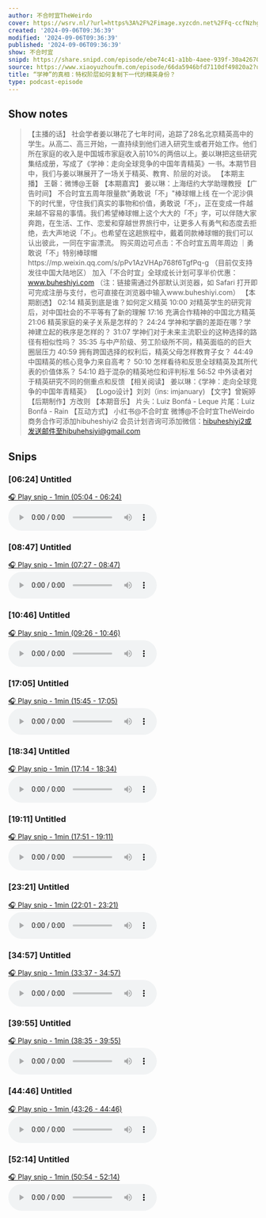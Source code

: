 ```yaml
---
author: 不合时宜TheWeirdo
cover: https://wsrv.nl/?url=https%3A%2F%2Fimage.xyzcdn.net%2FFq-ccfNzhgTqQNzlG-1qA_jOow7l.png&w=200&h=200
created: '2024-09-06T09:36:39'
modified: '2024-09-06T09:36:39'
published: '2024-09-06T09:36:39'
show: 不合时宜
snipd: https://share.snipd.com/episode/ebe74c41-a1bb-4aee-939f-30a42670599a
source: https://www.xiaoyuzhoufm.com/episode/66da5946bfd7110df49820a2?utm_source=rss
title: “学神”的真相：特权阶层如何复制下一代的精英身份？
type: podcast-episode
---
```



## Show notes
> 【主播的话】
> 社会学者姜以琳花了七年时间，追踪了28名北京精英高中的学生。从高二、高三开始，一直持续到他们进入研究生或者开始工作。他们所在家庭的收入是中国城市家庭收入前10%的两倍以上。姜以琳把这些研究集结成册，写成了《学神：走向全球竞争的中国年青精英》一书。本期节目中，我们与姜以琳展开了一场关于精英、教育、阶层的对谈。
> 【本期主播】
> 王磬：微博@王磬
> 【本期嘉宾】
> 姜以琳：上海纽约大学助理教授
> 【广告时间】
> 不合时宜五周年限量款"勇敢说「不」"棒球帽上线
> 在一个泥沙俱下的时代里，守住我们真实的事物和价值，勇敢说「不」，正在变成一件越来越不容易的事情。我们希望棒球帽上这个大大的「不」字，可以伴随大家奔跑，在生活、工作、恋爱和穿越世界旅行中，让更多人有勇气和态度去拒绝，去大声地说「不」。也希望在这趟旅程中，戴着同款棒球帽的我们可以认出彼此，一同在宇宙漂流。
> 购买周边可点击：不合时宜五周年周边 ｜勇敢说「不」特别棒球帽https://mp.weixin.qq.com/s/pPv1AzVHAp768f6TgfPq-g
> （目前仅支持发往中国大陆地区）
> 加入「不合时宜」全球成长计划可享半价优惠： www.buheshiyi.com 
> （注：链接需通过外部默认浏览器，如 Safari 打开即可完成注册与支付，也可直接在浏览器中输入www.buheshiyi.com）
> 【本期剧透】
> 02:14 精英到底是谁？如何定义精英
> 10:00 对精英学生的研究背后，对中国社会的不平等有了新的理解
> 17:16 充满合作精神的中国北方精英
> 21:06 精英家庭的亲子关系是怎样的？
> 24:24 学神和学霸的差距在哪？学神建立起的秩序是怎样的？
> 31:07 学神们对于未来主流职业的这种选择的路径有相似性吗？
> 35:35 与中产阶级、劳工阶级所不同，精英面临的的巨大圈层压力
> 40:59 拥有跨国选择的权利后，精英父母怎样教育子女？
> 44:49 中国精英的核心竞争力来自高考？
> 50:10 怎样看待和反思全球精英及其所代表的价值体系？
> 54:10 趋于混杂的精英地位和评判标准
> 56:52 中外读者对于精英研究不同的侧重点和反馈
> 【相关阅读】
> 姜以琳：《学神：走向全球竞争的中国年青精英》
> 【Logo设计】刘刘（ins: imjanuary)
> 【文字】曾婉婷
> 【后期制作】方改则
> 【本期音乐】
> 片头：Luiz Bonfá - Leque
> 片尾：Luiz Bonfá - Rain
> 【互动方式】
> 小红书@不合时宜
> 微博@不合时宜TheWeirdo
> 商务合作可添加hibuheshiyi2
> 会员计划咨询可添加微信：hibuheshiyi2或发送邮件至hibuhehsiyi@gmail.com

## Snips
### [06:24] Untitled
[🎧 Play snip - 1min️ (05:04 - 06:24)](https://share.snipd.com/snip/c4d2bc7e-8545-452c-8592-fe8c01003de8)
<audio controls> <source src="https://dts-api.xiaoyuzhoufm.com/track/5e280fb8418a84a0461fd076/66da5946bfd7110df49820a2/media.xyzcdn.net/lk8et5Npc8QYeDXktFQp8pakvEzf.m4a#t=05:04,06:24"> </audio>
### [08:47] Untitled
[🎧 Play snip - 1min️ (07:27 - 08:47)](https://share.snipd.com/snip/9d392e9f-ae13-4504-902c-119fa143c6a2)
<audio controls> <source src="https://dts-api.xiaoyuzhoufm.com/track/5e280fb8418a84a0461fd076/66da5946bfd7110df49820a2/media.xyzcdn.net/lk8et5Npc8QYeDXktFQp8pakvEzf.m4a#t=07:27,08:47"> </audio>
### [10:46] Untitled
[🎧 Play snip - 1min️ (09:26 - 10:46)](https://share.snipd.com/snip/1de5fbdc-4261-48f3-9e80-bcfc3d5458ef)
<audio controls> <source src="https://dts-api.xiaoyuzhoufm.com/track/5e280fb8418a84a0461fd076/66da5946bfd7110df49820a2/media.xyzcdn.net/lk8et5Npc8QYeDXktFQp8pakvEzf.m4a#t=09:26,10:46"> </audio>
### [17:05] Untitled
[🎧 Play snip - 1min️ (15:45 - 17:05)](https://share.snipd.com/snip/a3e1035d-e293-4bfd-9086-f8433ec690df)
<audio controls> <source src="https://dts-api.xiaoyuzhoufm.com/track/5e280fb8418a84a0461fd076/66da5946bfd7110df49820a2/media.xyzcdn.net/lk8et5Npc8QYeDXktFQp8pakvEzf.m4a#t=15:45,17:05"> </audio>
### [18:34] Untitled
[🎧 Play snip - 1min️ (17:14 - 18:34)](https://share.snipd.com/snip/183cc92c-981b-412e-b23b-d3924fb470a5)
<audio controls> <source src="https://dts-api.xiaoyuzhoufm.com/track/5e280fb8418a84a0461fd076/66da5946bfd7110df49820a2/media.xyzcdn.net/lk8et5Npc8QYeDXktFQp8pakvEzf.m4a#t=17:14,18:34"> </audio>
### [19:11] Untitled
[🎧 Play snip - 1min️ (17:51 - 19:11)](https://share.snipd.com/snip/d70f81b2-6823-4613-9703-74a09e7786e2)
<audio controls> <source src="https://dts-api.xiaoyuzhoufm.com/track/5e280fb8418a84a0461fd076/66da5946bfd7110df49820a2/media.xyzcdn.net/lk8et5Npc8QYeDXktFQp8pakvEzf.m4a#t=17:51,19:11"> </audio>
### [23:21] Untitled
[🎧 Play snip - 1min️ (22:01 - 23:21)](https://share.snipd.com/snip/d97fed16-ded5-44d8-bcc5-e3abd3d056bb)
<audio controls> <source src="https://dts-api.xiaoyuzhoufm.com/track/5e280fb8418a84a0461fd076/66da5946bfd7110df49820a2/media.xyzcdn.net/lk8et5Npc8QYeDXktFQp8pakvEzf.m4a#t=22:01,23:21"> </audio>
### [34:57] Untitled
[🎧 Play snip - 1min️ (33:37 - 34:57)](https://share.snipd.com/snip/e116d1ce-19be-4547-9a65-3b63dcc789a9)
<audio controls> <source src="https://dts-api.xiaoyuzhoufm.com/track/5e280fb8418a84a0461fd076/66da5946bfd7110df49820a2/media.xyzcdn.net/lk8et5Npc8QYeDXktFQp8pakvEzf.m4a#t=33:37,34:57"> </audio>
### [39:55] Untitled
[🎧 Play snip - 1min️ (38:35 - 39:55)](https://share.snipd.com/snip/6c163bd5-1ab1-44ea-ae1e-2ad1c8666389)
<audio controls> <source src="https://dts-api.xiaoyuzhoufm.com/track/5e280fb8418a84a0461fd076/66da5946bfd7110df49820a2/media.xyzcdn.net/lk8et5Npc8QYeDXktFQp8pakvEzf.m4a#t=38:35,39:55"> </audio>
### [44:46] Untitled
[🎧 Play snip - 1min️ (43:26 - 44:46)](https://share.snipd.com/snip/3272aa49-7388-448b-9bb3-3a53f4120be6)
<audio controls> <source src="https://dts-api.xiaoyuzhoufm.com/track/5e280fb8418a84a0461fd076/66da5946bfd7110df49820a2/media.xyzcdn.net/lk8et5Npc8QYeDXktFQp8pakvEzf.m4a#t=43:26,44:46"> </audio>
### [52:14] Untitled
[🎧 Play snip - 1min️ (50:54 - 52:14)](https://share.snipd.com/snip/1a090774-511d-4638-9c08-7acf10191f77)
<audio controls> <source src="https://dts-api.xiaoyuzhoufm.com/track/5e280fb8418a84a0461fd076/66da5946bfd7110df49820a2/media.xyzcdn.net/lk8et5Npc8QYeDXktFQp8pakvEzf.m4a#t=50:54,52:14"> </audio>
